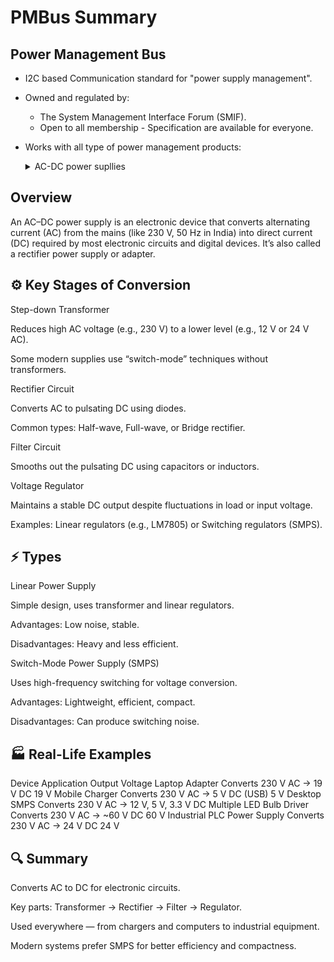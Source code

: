 
# PMBus Summary

## Power Management Bus

- I2C based Communication standard for "power supply management".

- Owned and regulated by:
    - The System Management Interface Forum (SMIF).
    - Open to all membership - Specification are available for everyone.

- Works with all type of power management products:
    <details>
    <summary> AC-DC power supllies </summary>

## Overview

An AC–DC power supply is an electronic device that converts alternating current (AC) from the mains (like 230 V, 50 Hz in India) into direct current (DC) required by most electronic circuits and digital devices.
It’s also called a rectifier power supply or adapter.

## ⚙️ Key Stages of Conversion

Step-down Transformer

Reduces high AC voltage (e.g., 230 V) to a lower level (e.g., 12 V or 24 V AC).

Some modern supplies use “switch-mode” techniques without transformers.

Rectifier Circuit

Converts AC to pulsating DC using diodes.

Common types: Half-wave, Full-wave, or Bridge rectifier.

Filter Circuit

Smooths out the pulsating DC using capacitors or inductors.

Voltage Regulator

Maintains a stable DC output despite fluctuations in load or input voltage.

Examples: Linear regulators (e.g., LM7805) or Switching regulators (SMPS).

## ⚡ Types

Linear Power Supply

Simple design, uses transformer and linear regulators.

Advantages: Low noise, stable.

Disadvantages: Heavy and less efficient.

Switch-Mode Power Supply (SMPS)

Uses high-frequency switching for voltage conversion.

Advantages: Lightweight, efficient, compact.

Disadvantages: Can produce switching noise.

## 🏭 Real-Life Examples
Device	Application	Output Voltage
Laptop Adapter	Converts 230 V AC → 19 V DC	19 V
Mobile Charger	Converts 230 V AC → 5 V DC (USB)	5 V
Desktop SMPS	Converts 230 V AC → 12 V, 5 V, 3.3 V DC	Multiple
LED Bulb Driver	Converts 230 V AC → ~60 V DC	60 V
Industrial PLC Power Supply	Converts 230 V AC → 24 V DC	24 V
## 🔍 Summary

Converts AC to DC for electronic circuits.

Key parts: Transformer → Rectifier → Filter → Regulator.

Used everywhere — from chargers and computers to industrial equipment.

Modern systems prefer SMPS for better efficiency and compactness.
</details>
 
